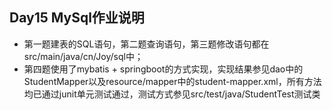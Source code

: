 ## Day15 MySql作业说明

- 第一题建表的SQL语句，第二题查询语句，第三题修改语句都在src/main/java/cn/Joy/sql中；
- 第四题使用了mybatis + springboot的方式实现，实现结果参见dao中的StudentMapper以及resource/mapper中的student-mapper.xml，所有方法均已通过junit单元测试通过，测试方式参见src/test/java/StudentTest测试类
